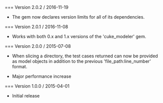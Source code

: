 === Version 2.0.2 / 2016-11-19

* The gem now declares version limits for all of its dependencies.

=== Version 2.0.1 / 2016-11-08

* Works with both 0.x and 1.x versions of the 'cuke_modeler' gem.

=== Version 2.0.0 / 2015-07-08

* When slicing a directory, the test cases returned can now be provided as model objects in addition to the
  previous 'file_path:line_number' format.

* Major performance increase


=== Version 1.0.0 / 2015-04-01

* Initial release
